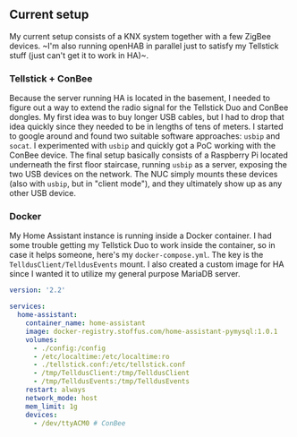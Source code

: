## Current setup

My current setup consists of a KNX system together with a few ZigBee devices. ~I'm also running openHAB in parallel just to satisfy my Tellstick stuff (just can't get it to work in HA)~.

### Tellstick + ConBee

Because the server running HA is located in the basement, I needed to figure out a way to extend the radio signal for the Tellstick Duo and ConBee dongles. My first idea was to buy longer USB cables, but I had to drop that idea quickly since they needed to be in lengths of tens of meters. I started to google around and found two suitable software approaches: `usbip` and `socat`. I experimented with `usbip` and quickly got a PoC working with the ConBee device. The final setup basically consists of a Raspberry Pi located underneath the first floor staircase, running `usbip` as a server, exposing the two USB devices on the network. The NUC simply mounts these devices (also with `usbip`, but in "client mode"), and they ultimately show up as any other USB device.

### Docker

My Home Assistant instance is running inside a Docker container. I had some trouble getting my Tellstick Duo to work inside the container, so in case it helps someone, here's my `docker-compose.yml`. The key is the `TelldusClient/TelldusEvents` mount. I also created a custom image for HA since I wanted it to utilize my general purpose MariaDB server.

```yaml
version: '2.2'

services:
  home-assistant:
    container_name: home-assistant
    image: docker-registry.stoffus.com/home-assistant-pymysql:1.0.1
    volumes:
      - ./config:/config
      - /etc/localtime:/etc/localtime:ro
      - ./tellstick.conf:/etc/tellstick.conf
      - /tmp/TelldusClient:/tmp/TelldusClient
      - /tmp/TelldusEvents:/tmp/TelldusEvents
    restart: always
    network_mode: host
    mem_limit: 1g
    devices:
      - /dev/ttyACM0 # ConBee
```
